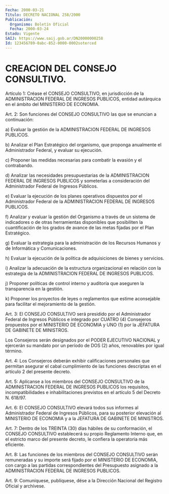 ```yaml
---
Fecha: 2000-03-21
Título: DECRETO NACIONAL 258/2000
Publicación:
  Organismo: Boletín Oficial
  Fecha: 2000-03-24
Estado: Vigente
SAIJ: https://www.saij.gob.ar/DN20000000258
Id: 123456789-0abc-852-0000-0002soterced
---
```

# CREACION DEL CONSEJO CONSULTIVO.

<a id="1"></a>
Artículo 1: Créase el CONSEJO CONSULTIVO, en jurisdicción  de  la ADMINISTRACION FEDERAL DE INGRESOS PUBLICOS, entidad autárquica en el ámbito del MINISTERIO DE ECONOMIA.

<a id="2"></a>
Art.  2: Son funciones del CONSEJO CONSULTIVO las que se enuncian a continuación:

a) Evaluar la gestión de la ADMINISTRACION FEDERAL DE INGRESOS PUBLICOS.

b) Analizar  el  Plan  Estratégico  del  organismo,  que  proponga anualmente  el  Administrador  Federal,  y  evaluar  su  ejecución.

c) Proponer las medidas  necesarias  para combatir la evasión y el contrabando.

d) Analizar las necesidades presupuestarias  de  la  ADMINISTRACION FEDERAL  DE INGRESOS PUBLICOS y someterlas a consideración  del Administrador Federal de Ingresos Públicos.

e) Evaluar  la ejecución de los planes operativos dispuestos por el Administrador  Federal  de  la  ADMINISTRACION  FEDERAL DE INGRESOS PUBLICOS.

f) Analizar  y  evaluar la gestión del Organismo a  través  de  un sistema de indicadores  o  de  otras  herramientas  disponibles que posibiliten la cuantificación de los grados de avance  de las metas fijadas por el Plan Estratégico.

g) Evaluar  la  estrategia  para la administración de los Recursos Humanos y de Informática y Comunicaciones.

h) Evaluar la ejecución de la  política de adquisiciones de bienes y servicios.

i)  Analizar  la  adecuación de la  estructura  organizacional  en relación con la estrategia de la ADMINISTRACION FEDERAL DE INGRESOS PUBLICOS.

j) Proponer políticas de control  interno  y auditoría que aseguren la transparencia en la gestión.

k) Proponer los proyectos de leyes o reglamentos  que  estime aconsejable para facilitar el mejoramiento    de   la  gestión.

<a id="3"></a>
Art. 3: El CONSEJO CONSULTIVO será presidido por el Administrador Federal de Ingresos Públicos e integrado por CUATRO (4)  Consejeros propuestos por el MINISTERIO DE ECONOMIA y UNO (1) por la  JEFATURA DE GABINETE DE MINISTROS.

Los Consejeros serán designados por el PODER EJECUTIVO NACIONAL  y ejercerán su  mandato  por un período de DOS (2) años, renovables por igual término.

<a id="4"></a>
Art. 4: Los Consejeros deberán  exhibir calificaciones personales que permitan asegurar el cabal cumplimiento de las funciones descriptas en el artículo 2 del presente decreto.

<a id="5"></a>
Art. 5: Aplícanse a los miembros  del  CONSEJO  CONSULTIVO de la ADMINISTRACION  FEDERAL  DE  INGRESOS  PUBLICOS  los  requisitos, incompatibilidades e inhabilitaciones previstos en el artículo 5 del Decreto N. 618/97.

<a id="6"></a>
Art. 6: El CONSEJO  CONSULTIVO  elevará  todos sus informes al Administrador Federal  de  Ingresos  Públicos, para  su  posterior elevación al MINISTERIO DE ECONOMIA y a  la JEFATURA DE GABINETE DE MINISTROS.

<a id="7"></a>
Art. 7: Dentro de los TREINTA (30) días hábiles de su conformación,  el  CONSEJO  CONSULTIVO  establecerá    su   propio Reglamento  Interno que, en el estricto marco del presente decreto, le confiera la operatoria más eficiente.

<a id="8"></a>
Art. 8: Las funciones de los miembros del CONSEJO CONSULTIVO serán remuneradas y su importe será fijado por el MINISTERIO DE ECONOMIA, con cargo a las partidas correspondientes del Presupuesto asignado a la ADMINISTRACION FEDERAL DE INGRESOS PUBLICOS.

<a id="9"></a>
Art. 9: Comuníquese, publíquese, dése a la Dirección Nacional del Registro Oficial y archívese.